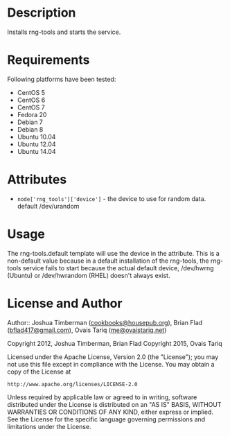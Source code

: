Description
===========

Installs rng-tools and starts the service.

Requirements
============

Following platforms have been tested:
* CentOS 5
* CentOS 6
* CentOS 7
* Fedora 20
* Debian 7
* Debian 8
* Ubuntu 10.04
* Ubuntu 12.04
* Ubuntu 14.04

Attributes
==========

* `node['rng_tools']['device']` - the device to use for random data. default /dev/urandom

Usage
=====

The rng-tools.default template will use the device in the attribute. This is a non-default value because in a default installation of the rng-tools, the rng-tools service fails to start because the actual default device, /dev/hwrng (Ubuntu) or /dev/hwrandom (RHEL) doesn't always exist.

License and Author
==================

Author:: Joshua Timberman (<cookbooks@housepub.org>), Brian Flad (<bflad417@gmail.com>), Ovais Tariq (me@ovaistariq.net)

Copyright 2012, Joshua Timberman, Brian Flad
Copyright 2015, Ovais Tariq

Licensed under the Apache License, Version 2.0 (the "License");
you may not use this file except in compliance with the License.
You may obtain a copy of the License at

    http://www.apache.org/licenses/LICENSE-2.0

Unless required by applicable law or agreed to in writing, software
distributed under the License is distributed on an "AS IS" BASIS,
WITHOUT WARRANTIES OR CONDITIONS OF ANY KIND, either express or implied.
See the License for the specific language governing permissions and
limitations under the License.
